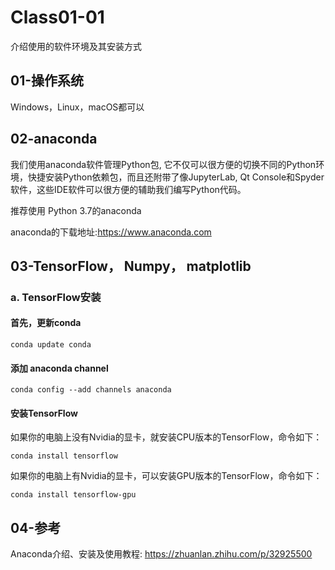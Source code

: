 # Class01-01
介绍使用的软件环境及其安装方式

## 01-操作系统
Windows，Linux，macOS都可以
## 02-anaconda
我们使用anaconda软件管理Python包, 它不仅可以很方便的切换不同的Python环境，快捷安装Python依赖包，而且还附带了像JupyterLab, Qt Console和Spyder软件，这些IDE软件可以很方便的辅助我们编写Python代码。

推荐使用 Python 3.7的anaconda

anaconda的下载地址:https://www.anaconda.com

## 03-TensorFlow， Numpy， matplotlib
### a. TensorFlow安装
#### 首先，更新conda
```console
conda update conda
```
#### 添加 anaconda channel
```console
conda config --add channels anaconda
```
#### 安装TensorFlow
如果你的电脑上没有Nvidia的显卡，就安装CPU版本的TensorFlow，命令如下：
```console
conda install tensorflow
```
如果你的电脑上有Nvidia的显卡，可以安装GPU版本的TensorFlow，命令如下：
```console
conda install tensorflow-gpu
```
## 04-参考
Anaconda介绍、安装及使用教程: https://zhuanlan.zhihu.com/p/32925500
